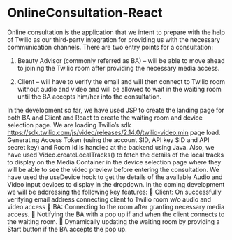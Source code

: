 # OnlineConsultation-React
Online consultation is the application that we intent to prepare with the help of Twilio as our third-party integration for providing us with the necessary communication channels.
There are two entry points for a consultation:
1.	Beauty Advisor (commonly referred as BA) – will be able to move ahead to joining the Twilio room after providing the necessary media access.

2.	Client – will have to verify the email and will then connect to Twilio room without audio and video and will be allowed to wait in the waiting room until the BA accepts him/her into the consultation. 

In the development so far, we have used JSP to create the landing page for both BA and Client and React to create the waiting room and device selection page.
We are loading Twilio’s sdk https://sdk.twilio.com/js/video/releases/2.14.0/twilio-video.min page load.
Generating Access Token (using the account SID, API key SID and API secret key) and Room Id is handled at the backend using Java.
Also, we have used Video.createLocalTracks() to fetch the details of the local tracks to display on the Media Container in the device selection page where they will be able to see the video preview before entering the consultation. 
We have used the useDevice hook to get the details of the available Audio and Video input devices to display in the dropdown.
In the coming development we will be addressing the following key features:
	Client: On successfully verifying email address connecting client to Twilio room w/o audio and video access 
	BA: Connecting to the room after granting necessary media access.
	Notifying the BA with a pop up if and when the client connects to the waiting room. 
	Dynamically updating the waiting room by providing  a Start button if the BA accepts the pop up.


